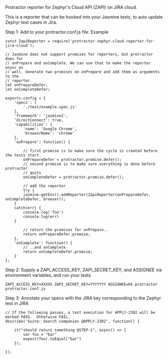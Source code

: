 Protractor reporter for Zephyr's Cloud API (ZAPI) on JIRA cloud.   

This is a reporter that can be hooked into your Jasmine tests, to auto update Zephyr test cases in Jira. 

Step 1: Add to your protractor.conf.js file.
Example
```
const ZapiReporter = require('protractor-zephyr-cloud-reporter-for-jira-cloud');

// Jasmine does not support promises for reporters, but protractor does for
// onPrepare and onComplete. We can use that to make the reporter async as
// well. Generate two promises on onPrepare and add them as arguments to the
// reporter.
let onPrepareDefer;
let onCompleteDefer;

exports.config = {
    'specs': [
        './test/example.spec.js'
    ],
    'framework': 'jasmine2',
    'directConnect': true,
    'capabilities': {
        'name': 'Google Chrome',
        'browserName': 'chrome'
    },
    'onPrepare': function() {

        // first promise is to make sure the cycle is created before the tests start.
        onPrepareDefer = protractor.promise.defer();
        // second promise is to make sure everything is done before protractor
        // quits
        onCompleteDefer = protractor.promise.defer();

        // add the reporter
        try {
        jasmine.getEnv().addReporter(ZapiReporter(onPrepareDefer, onCompleteDefer, browser));
    }
    catch(err) {
        console.log('foo')
        console.log(err)
    }

        // return the promises for onPrepare..
        return onPrepareDefer.promise;
    },
    'onComplete': function() {
        // ..and onComplete
        return onCompleteDefer.promise;
    }
}; 
```

Step 2:  Supply a ZAPI_ACCESS_KEY, ZAPI_SECRET_KEY, and ASSIGNEE via environment variables, and run your tests
```
ZAPI_ACCESS_KEY=XXXXX ZAPI_SECRET_KEY=YYYYYYY ASSIGNEE=bk protractor protractor.conf.js
```

Step 3:  Annotate your specs with the JIRA key corresponding to the Zephyr test in JIRA 
```
// If the following passes, a test execution for APPLY-2302 will be marked PASS.  Otherwise FAIL.  
describe('Suite: Search companies @APPLY-2302', function() {

    it("should return something @STEP-1", async() => {
        var foo = "bar"
        expect(foo).toEqual("bar")
    });

});
```

